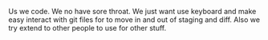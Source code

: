 Us we code. We no have sore throat. We just want use keyboard and make easy
interact with git files for to move in and out of staging and diff. Also we try
extend to other people to use for other stuff.
